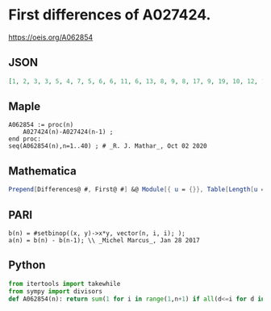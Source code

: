 # First differences of A027424\.
https://oeis.org/A062854
## JSON
```JSON
[1, 2, 3, 3, 5, 4, 7, 5, 6, 6, 11, 6, 13, 8, 9, 8, 17, 9, 19, 10, 12, 12, 23, 10, 16, 14, 15, 13, 29, 12, 31, 15, 18, 18, 20, 13, 37, 20, 21, 16, 41, 17, 43, 20, 21, 24, 47, 17, 31, 22, 27, 23, 53, 22, 31, 22, 30, 30, 59, 19, 61, 32, 28, 26, 36, 26, 67, 30, 36, 26, 71, 23, 73, 38]
```
## Maple
```Maple
A062854 := proc(n)
    A027424(n)-A027424(n-1) ;
end proc:
seq(A062854(n),n=1..40) ; # _R. J. Mathar_, Oct 02 2020
```
## Mathematica
```Mathematica
Prepend[Differences@ #, First@ #] &@ Module[{ u = {}}, Table[Length[u = Union[u, n Range@ n]], {n, 100}]] (* _Michael De Vlieger_, Jan 30 2017 *)
```
## PARI
```PARI
b(n) = #setbinop((x, y)->x*y, vector(n, i, i); );
a(n) = b(n) - b(n-1); \\ _Michel Marcus_, Jan 28 2017
```
## Python
```Python
from itertools import takewhile
from sympy import divisors
def A062854(n): return sum(1 for i in range(1,n+1) if all(d<=i for d in takewhile(lambda d:d<n,divisors(n*i)))) # _Chai Wah Wu_, Oct 13 2023
```
